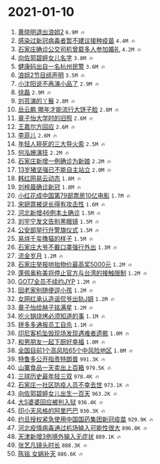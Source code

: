 # 2021-01-10

1. [黄晓明退出浪姐2](https://s.weibo.com/weibo?q=%23%E9%BB%84%E6%99%93%E6%98%8E%E9%80%80%E5%87%BA%E6%B5%AA%E5%A7%902%23&Refer=top) `6.9M 🔥`
1. [感染过新冠病毒者暂不建议接种疫苗](https://s.weibo.com/weibo?q=%23%E6%84%9F%E6%9F%93%E8%BF%87%E6%96%B0%E5%86%A0%E7%97%85%E6%AF%92%E8%80%85%E6%9A%82%E4%B8%8D%E5%BB%BA%E8%AE%AE%E6%8E%A5%E7%A7%8D%E7%96%AB%E8%8B%97%23&Refer=top) `4.4M 🔥`
1. [石家庄确诊公交司机曾载多人参加婚礼](https://s.weibo.com/weibo?q=%23%E7%9F%B3%E5%AE%B6%E5%BA%84%E7%A1%AE%E8%AF%8A%E5%85%AC%E4%BA%A4%E5%8F%B8%E6%9C%BA%E6%9B%BE%E8%BD%BD%E5%A4%9A%E4%BA%BA%E5%8F%82%E5%8A%A0%E5%A9%9A%E7%A4%BC%23&Refer=top) `4.2M 🔥`
1. [向佐郭碧婷女儿名字](https://s.weibo.com/weibo?q=%23%E5%90%91%E4%BD%90%E9%83%AD%E7%A2%A7%E5%A9%B7%E5%A5%B3%E5%84%BF%E5%90%8D%E5%AD%97%23&Refer=top) `3.8M 🔥`
1. [健康码出自一名杭州民警](https://s.weibo.com/weibo?q=%23%E5%81%A5%E5%BA%B7%E7%A0%81%E5%87%BA%E8%87%AA%E4%B8%80%E5%90%8D%E6%9D%AD%E5%B7%9E%E6%B0%91%E8%AD%A6%23&Refer=top) `3.6M 🔥`
1. [浪姐2节目组声明](https://s.weibo.com/weibo?q=%E6%B5%AA%E5%A7%902%E8%8A%82%E7%9B%AE%E7%BB%84%E5%A3%B0%E6%98%8E&Refer=top) `3.5M 🔥`
1. [小沈阳说不再演小品了](https://s.weibo.com/weibo?q=%23%E5%B0%8F%E6%B2%88%E9%98%B3%E8%AF%B4%E4%B8%8D%E5%86%8D%E6%BC%94%E5%B0%8F%E5%93%81%E4%BA%86%23&Refer=top) `2.9M 🔥`
1. [徐磊](https://s.weibo.com/weibo?q=%E5%BE%90%E7%A3%8A&Refer=top) `2.9M 🔥`
1. [刘芸演的丫鬟](https://s.weibo.com/weibo?q=%23%E5%88%98%E8%8A%B8%E6%BC%94%E7%9A%84%E4%B8%AB%E9%AC%9F%23&Refer=top) `2.8M 🔥`
1. [岳云鹏 哪年才能流行大饼子脸](https://s.weibo.com/weibo?q=%E5%B2%B3%E4%BA%91%E9%B9%8F%20%E5%93%AA%E5%B9%B4%E6%89%8D%E8%83%BD%E6%B5%81%E8%A1%8C%E5%A4%A7%E9%A5%BC%E5%AD%90%E8%84%B8&Refer=top) `2.8M 🔥`
1. [章子怡大学时的旧照](https://s.weibo.com/weibo?q=%E7%AB%A0%E5%AD%90%E6%80%A1%E5%A4%A7%E5%AD%A6%E6%97%B6%E7%9A%84%E6%97%A7%E7%85%A7&Refer=top) `2.6M 🔥`
1. [王嘉尔方回应](https://s.weibo.com/weibo?q=%23%E7%8E%8B%E5%98%89%E5%B0%94%E6%96%B9%E5%9B%9E%E5%BA%94%23&Refer=top) `2.6M 🔥`
1. [李菲儿](https://s.weibo.com/weibo?q=%E6%9D%8E%E8%8F%B2%E5%84%BF&Refer=top) `2.6M 🔥`
1. [年轻人猝死的三大导火索](https://s.weibo.com/weibo?q=%23%E5%B9%B4%E8%BD%BB%E4%BA%BA%E7%8C%9D%E6%AD%BB%E7%9A%84%E4%B8%89%E5%A4%A7%E5%AF%BC%E7%81%AB%E7%B4%A2%23&Refer=top) `2.5M 🔥`
1. [何泓姗演技](https://s.weibo.com/weibo?q=%E4%BD%95%E6%B3%93%E5%A7%97%E6%BC%94%E6%8A%80&Refer=top) `2.2M 🔥`
1. [石家庄新增一例确诊为新娘](https://s.weibo.com/weibo?q=%23%E7%9F%B3%E5%AE%B6%E5%BA%84%E6%96%B0%E5%A2%9E%E4%B8%80%E4%BE%8B%E7%A1%AE%E8%AF%8A%E4%B8%BA%E6%96%B0%E5%A8%98%23&Refer=top) `2.2M 🔥`
1. [13岁猪坚强已不能自主站立](https://s.weibo.com/weibo?q=%2313%E5%B2%81%E7%8C%AA%E5%9D%9A%E5%BC%BA%E5%B7%B2%E4%B8%8D%E8%83%BD%E8%87%AA%E4%B8%BB%E7%AB%99%E7%AB%8B%23&Refer=top) `2.0M 🔥`
1. [韩红网易云动态](https://s.weibo.com/weibo?q=%E9%9F%A9%E7%BA%A2%E7%BD%91%E6%98%93%E4%BA%91%E5%8A%A8%E6%80%81&Refer=top) `1.8M 🔥`
1. [刘梓晨确诊新冠](https://s.weibo.com/weibo?q=%23%E5%88%98%E6%A2%93%E6%99%A8%E7%A1%AE%E8%AF%8A%E6%96%B0%E5%86%A0%23&Refer=top) `1.8M 🔥`
1. [小红花成中国第79部票房10亿电影](https://s.weibo.com/weibo?q=%23%E5%B0%8F%E7%BA%A2%E8%8A%B1%E6%88%90%E4%B8%AD%E5%9B%BD%E7%AC%AC79%E9%83%A8%E7%A5%A8%E6%88%BF10%E4%BA%BF%E7%94%B5%E5%BD%B1%23&Refer=top) `1.7M 🔥`
1. [宋妍霏被说长得有攻击性](https://s.weibo.com/weibo?q=%E5%AE%8B%E5%A6%8D%E9%9C%8F%E8%A2%AB%E8%AF%B4%E9%95%BF%E5%BE%97%E6%9C%89%E6%94%BB%E5%87%BB%E6%80%A7&Refer=top) `1.6M 🔥`
1. [河北新增46例本土确诊](https://s.weibo.com/weibo?q=%23%E6%B2%B3%E5%8C%97%E6%96%B0%E5%A2%9E46%E4%BE%8B%E6%9C%AC%E5%9C%9F%E7%A1%AE%E8%AF%8A%23&Refer=top) `1.5M 🔥`
1. [刘宇宁发文告别黑眼镜](https://s.weibo.com/weibo?q=%23%E5%88%98%E5%AE%87%E5%AE%81%E5%8F%91%E6%96%87%E5%91%8A%E5%88%AB%E9%BB%91%E7%9C%BC%E9%95%9C%23&Refer=top) `1.5M 🔥`
1. [公安部举行升警旗仪式](https://s.weibo.com/weibo?q=%23%E5%85%AC%E5%AE%89%E9%83%A8%E4%B8%BE%E8%A1%8C%E5%8D%87%E8%AD%A6%E6%97%97%E4%BB%AA%E5%BC%8F%23&Refer=top) `1.5M 🔥`
1. [易烊千玺撸猫的样子](https://s.weibo.com/weibo?q=%23%E6%98%93%E7%83%8A%E5%8D%83%E7%8E%BA%E6%92%B8%E7%8C%AB%E7%9A%84%E6%A0%B7%E5%AD%90%23&Refer=top) `1.5M 🔥`
1. [石家庄大爷不戴口罩强行外出](https://s.weibo.com/weibo?q=%E7%9F%B3%E5%AE%B6%E5%BA%84%E5%A4%A7%E7%88%B7%E4%B8%8D%E6%88%B4%E5%8F%A3%E7%BD%A9%E5%BC%BA%E8%A1%8C%E5%A4%96%E5%87%BA&Refer=top) `1.3M 🔥`
1. [流金岁月](https://s.weibo.com/weibo?q=%E6%B5%81%E9%87%91%E5%B2%81%E6%9C%88&Refer=top) `1.2M 🔥`
1. [石家庄举报哄抬物价最高奖5000元](https://s.weibo.com/weibo?q=%23%E7%9F%B3%E5%AE%B6%E5%BA%84%E4%B8%BE%E6%8A%A5%E5%93%84%E6%8A%AC%E7%89%A9%E4%BB%B7%E6%9C%80%E9%AB%98%E5%A5%965000%E5%85%83%23&Refer=top) `1.2M 🔥`
1. [蓬佩奥称美将停止官方与台湾的接触限制](https://s.weibo.com/weibo?q=%E8%93%AC%E4%BD%A9%E5%A5%A5%E7%A7%B0%E7%BE%8E%E5%B0%86%E5%81%9C%E6%AD%A2%E5%AE%98%E6%96%B9%E4%B8%8E%E5%8F%B0%E6%B9%BE%E7%9A%84%E6%8E%A5%E8%A7%A6%E9%99%90%E5%88%B6&Refer=top) `1.2M 🔥`
1. [GOT7全员不续约JYP](https://s.weibo.com/weibo?q=%23GOT7%E5%85%A8%E5%91%98%E4%B8%8D%E7%BB%AD%E7%BA%A6JYP%23&Refer=top) `1.2M 🔥`
1. [回老家别随便逗小孩](https://s.weibo.com/weibo?q=%E5%9B%9E%E8%80%81%E5%AE%B6%E5%88%AB%E9%9A%8F%E4%BE%BF%E9%80%97%E5%B0%8F%E5%AD%A9&Refer=top) `1.2M 🔥`
1. [女网红承认造谣侃爷出轨J姐](https://s.weibo.com/weibo?q=%23%E5%A5%B3%E7%BD%91%E7%BA%A2%E6%89%BF%E8%AE%A4%E9%80%A0%E8%B0%A3%E4%BE%83%E7%88%B7%E5%87%BA%E8%BD%A8J%E5%A7%90%23&Refer=top) `1.2M 🔥`
1. [章子怡给赫子铭满星](https://s.weibo.com/weibo?q=%23%E7%AB%A0%E5%AD%90%E6%80%A1%E7%BB%99%E8%B5%AB%E5%AD%90%E9%93%AD%E6%BB%A1%E6%98%9F%23&Refer=top) `1.2M 🔥`
1. [吃火锅烧烤必须知道的事](https://s.weibo.com/weibo?q=%23%E5%90%83%E7%81%AB%E9%94%85%E7%83%A7%E7%83%A4%E5%BF%85%E9%A1%BB%E7%9F%A5%E9%81%93%E7%9A%84%E4%BA%8B%23&Refer=top) `1.1M 🔥`
1. [拼多多通报员工自杀](https://s.weibo.com/weibo?q=%E6%8B%BC%E5%A4%9A%E5%A4%9A%E9%80%9A%E6%8A%A5%E5%91%98%E5%B7%A5%E8%87%AA%E6%9D%80&Refer=top) `1.1M 🔥`
1. [印尼客机坠毁现场发现遇难者遗骸](https://s.weibo.com/weibo?q=%23%E5%8D%B0%E5%B0%BC%E5%AE%A2%E6%9C%BA%E5%9D%A0%E6%AF%81%E7%8E%B0%E5%9C%BA%E5%8F%91%E7%8E%B0%E9%81%87%E9%9A%BE%E8%80%85%E9%81%97%E9%AA%B8%23&Refer=top) `1.0M 🔥`
1. [和男朋友一起下厨好幸福](https://s.weibo.com/weibo?q=%23%E5%92%8C%E7%94%B7%E6%9C%8B%E5%8F%8B%E4%B8%80%E8%B5%B7%E4%B8%8B%E5%8E%A8%E5%A5%BD%E5%B9%B8%E7%A6%8F%23&Refer=top) `1.0M 🔥`
1. [全国目前1个高风险65个中风险地区](https://s.weibo.com/weibo?q=%23%E5%85%A8%E5%9B%BD%E7%9B%AE%E5%89%8D1%E4%B8%AA%E9%AB%98%E9%A3%8E%E9%99%A965%E4%B8%AA%E4%B8%AD%E9%A3%8E%E9%99%A9%E5%9C%B0%E5%8C%BA%23&Refer=top) `1.0M 🔥`
1. [特鲁多公开指责特朗普](https://s.weibo.com/weibo?q=%23%E7%89%B9%E9%B2%81%E5%A4%9A%E5%85%AC%E5%BC%80%E6%8C%87%E8%B4%A3%E7%89%B9%E6%9C%97%E6%99%AE%23&Refer=top) `991.3K 🔥`
1. [山寨食品一天卖出上百箱](https://s.weibo.com/weibo?q=%23%E5%B1%B1%E5%AF%A8%E9%A3%9F%E5%93%81%E4%B8%80%E5%A4%A9%E5%8D%96%E5%87%BA%E4%B8%8A%E7%99%BE%E7%AE%B1%23&Refer=top) `979.5K 🔥`
1. [三球历史最年轻三双](https://s.weibo.com/weibo?q=%E4%B8%89%E7%90%83%E5%8E%86%E5%8F%B2%E6%9C%80%E5%B9%B4%E8%BD%BB%E4%B8%89%E5%8F%8C&Refer=top) `978.4K 🔥`
1. [石家庄一社区防疫人员不幸去世](https://s.weibo.com/weibo?q=%23%E7%9F%B3%E5%AE%B6%E5%BA%84%E4%B8%80%E7%A4%BE%E5%8C%BA%E9%98%B2%E7%96%AB%E4%BA%BA%E5%91%98%E4%B8%8D%E5%B9%B8%E5%8E%BB%E4%B8%96%23&Refer=top) `973.1K 🔥`
1. [向佐郭碧婷女儿出生一百天](https://s.weibo.com/weibo?q=%23%E5%90%91%E4%BD%90%E9%83%AD%E7%A2%A7%E5%A9%B7%E5%A5%B3%E5%84%BF%E5%87%BA%E7%94%9F%E4%B8%80%E7%99%BE%E5%A4%A9%23&Refer=top) `963.2K 🔥`
1. [大S婆婆回应被判入狱](https://s.weibo.com/weibo?q=%E5%A4%A7S%E5%A9%86%E5%A9%86%E5%9B%9E%E5%BA%94%E8%A2%AB%E5%88%A4%E5%85%A5%E7%8B%B1&Refer=top) `936.4K 🔥`
1. [印小天风格的阿里巴巴](https://s.weibo.com/weibo?q=%E5%8D%B0%E5%B0%8F%E5%A4%A9%E9%A3%8E%E6%A0%BC%E7%9A%84%E9%98%BF%E9%87%8C%E5%B7%B4%E5%B7%B4&Refer=top) `930.3K 🔥`
1. [约旦授权紧急使用中国国药集团新冠疫苗](https://s.weibo.com/weibo?q=%E7%BA%A6%E6%97%A6%E6%8E%88%E6%9D%83%E7%B4%A7%E6%80%A5%E4%BD%BF%E7%94%A8%E4%B8%AD%E5%9B%BD%E5%9B%BD%E8%8D%AF%E9%9B%86%E5%9B%A2%E6%96%B0%E5%86%A0%E7%96%AB%E8%8B%97&Refer=top) `929.9K 🔥`
1. [河北疫情病毒通过机场输入可能性很大](https://s.weibo.com/weibo?q=%23%E6%B2%B3%E5%8C%97%E7%96%AB%E6%83%85%E7%97%85%E6%AF%92%E9%80%9A%E8%BF%87%E6%9C%BA%E5%9C%BA%E8%BE%93%E5%85%A5%E5%8F%AF%E8%83%BD%E6%80%A7%E5%BE%88%E5%A4%A7%23&Refer=top) `896.8K 🔥`
1. [天津新增3例境外输入无症状](https://s.weibo.com/weibo?q=%23%E5%A4%A9%E6%B4%A5%E6%96%B0%E5%A2%9E3%E4%BE%8B%E5%A2%83%E5%A4%96%E8%BE%93%E5%85%A5%E6%97%A0%E7%97%87%E7%8A%B6%23&Refer=top) `889.1K 🔥`
1. [张艺凡镜头时长](https://s.weibo.com/weibo?q=%23%E5%BC%A0%E8%89%BA%E5%87%A1%E9%95%9C%E5%A4%B4%E6%97%B6%E9%95%BF%23&Refer=top) `888.3K 🔥`
1. [陈铭 女娲补天](https://s.weibo.com/weibo?q=%E9%99%88%E9%93%AD%20%E5%A5%B3%E5%A8%B2%E8%A1%A5%E5%A4%A9&Refer=top) `886.6K 🔥`
